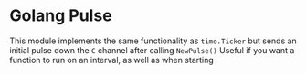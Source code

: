 # Golang Pulse

This module implements the same functionality as `time.Ticker` but sends an initial pulse down the `C` channel after calling `NewPulse()`
Useful if you want a function to run on an interval, as well as when starting
